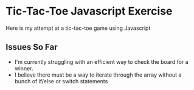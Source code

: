 # Tic-Tac-Toe Javascript Exercise

Here is my attempt at a tic-tac-toe game using Javascript

## Issues So Far

- I'm currently struggling with an efficient way to check the board for a winner.
- I believe there must be a way to iterate through the array without a bunch of if/else or switch statements